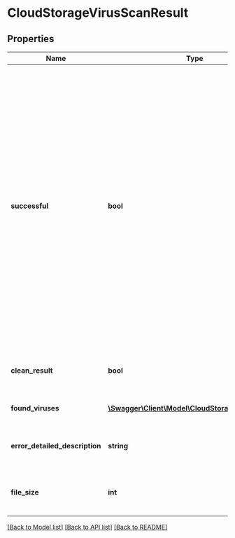 # CloudStorageVirusScanResult

## Properties
Name | Type | Description | Notes
------------ | ------------- | ------------- | -------------
**successful** | **bool** | True if the operation of retrieving the file, and scanning it were successfully completed, false if the file could not be downloaded from cloud storage, or if the file could not be scanned.  Note that successful completion does not mean the file is clean; for the output of the virus scanning operation itself, use the CleanResult and FoundViruses parameters. | [optional] 
**clean_result** | **bool** | True if the scan contained no viruses, false otherwise | [optional] 
**found_viruses** | [**\Swagger\Client\Model\CloudStorageVirusFound[]**](CloudStorageVirusFound.md) | Array of viruses found, if any | [optional] 
**error_detailed_description** | **string** | Detailed error message if the operation was not successful | [optional] 
**file_size** | **int** | Size in bytes of the file that was retrieved and scanned | [optional] 

[[Back to Model list]](../README.md#documentation-for-models) [[Back to API list]](../README.md#documentation-for-api-endpoints) [[Back to README]](../README.md)


